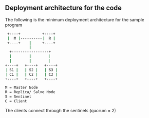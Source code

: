 ## Deployment architecture for the code

The following is the minimum deployment architecture for the sample program

```bash
 +----+          +----+
 |  M |----------|  R |
 +----+    |     +----+
           |
  +-----------------+
  |        |        |
  |        |        |
+----+   +----+   +----+
| S1 |   | S2 |   | S3 |
| C1 |   | C2 |   | C3 |
+----+   +----+   +----+

M = Master Node
R = Replica/ Salve Node
S = Sentinel
C = Client
```

The clients connect through the sentinels (quorum = 2)